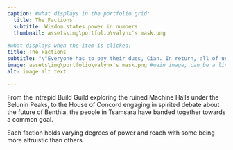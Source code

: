 ```yaml
---
caption: #what displays in the portfolio grid:
  title: The Factions
  subtitle: Wisdom states power in numbers
  thumbnail: assets\img\portfolio\valynx's mask.png
  
#what displays when the item is clicked:
title: The Factions
subtitle: "\"Everyone has to pay their dues, Cian. In return, all of us know for a fact we've all got each other's backs. Perks of being in the Friends...\""
image: assets\img\portfolio\valynx's mask.png #main image, can be a link or a file in assets/img/portfolio
alt: image alt text

---
```


From the intrepid Build Guild exploring the ruined Machine Halls under the Selunin Peaks, to the House of Concord engaging in spirited debate about the future of Benthia, the people in Tsamsara have banded together towards a common goal.

Each faction holds varying degrees of power and reach with some being more altruistic than others.

